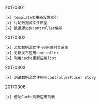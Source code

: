 20170301

    [x] template表重新设置索引 
    [x] 讨论数据源文件原型
    [x] 数据源文件controller编写

20170302

    [x] 添加数据源文件-应用映射关系表
    [x] 更新发布应用controller
    [x] 利用cache更新应用list

20170303

    [x] 测试数据源文件相关controller和user story

20170306
    
    [x] 借助Cache刷新应用列表
